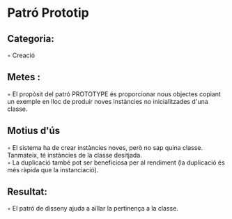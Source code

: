 <h1>Patró Prototip</h1>
  <h2>Categoria:</h2>
◦ Creació
  <h2>Metes :</h2>
◦ El propòsit del patró PROTOTYPE és proporcionar nous objectes copiant un exemple en lloc de produir noves instàncies no inicialitzades d'una classe.
  <h2>Motius d'ús</h2>
◦ El sistema ha de crear instàncies noves, però no sap quina classe. Tanmateix, té instàncies de la classe desitjada.</br>
◦ La duplicació també pot ser beneficiosa per al rendiment (la duplicació és més ràpida que la instanciació).
  <h2>Resultat:</h2>
◦ El patró de disseny ajuda a aïllar la pertinença a la classe.

